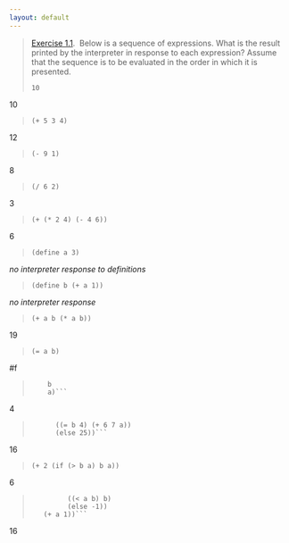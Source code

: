 ```yaml
---
layout: default
---
```


> [Exercise 1.1](https://mitpress.mit.edu/sites/default/files/sicp/full-text/book/book-Z-H-10.html#%_thm_1.1).  Below is a sequence of expressions. What is the result printed by the interpreter in response to each expression? Assume that the sequence is to be evaluated in the order in which it is presented.
>
> `10`

10

> `(+ 5 3 4)`

12

> `(- 9 1)`

8

> `(/ 6 2)`

3

> `(+ (* 2 4) (- 4 6))`

6

> `(define a 3)`

*no interpreter response to definitions*

> `(define b (+ a 1))`

*no interpreter response*

> `(+ a b (* a b))`

19

> `(= a b)`

#f

> ```(if (and (> b a) (< b (* a b)))
>     b
>     a)```

4

> ```(cond ((= a 4) 6)
>       ((= b 4) (+ 6 7 a))
>       (else 25))```

16

> `(+ 2 (if (> b a) b a))`

6

> ```(* (cond ((> a b) a)
>          ((< a b) b)
>          (else -1))
>    (+ a 1))```

16